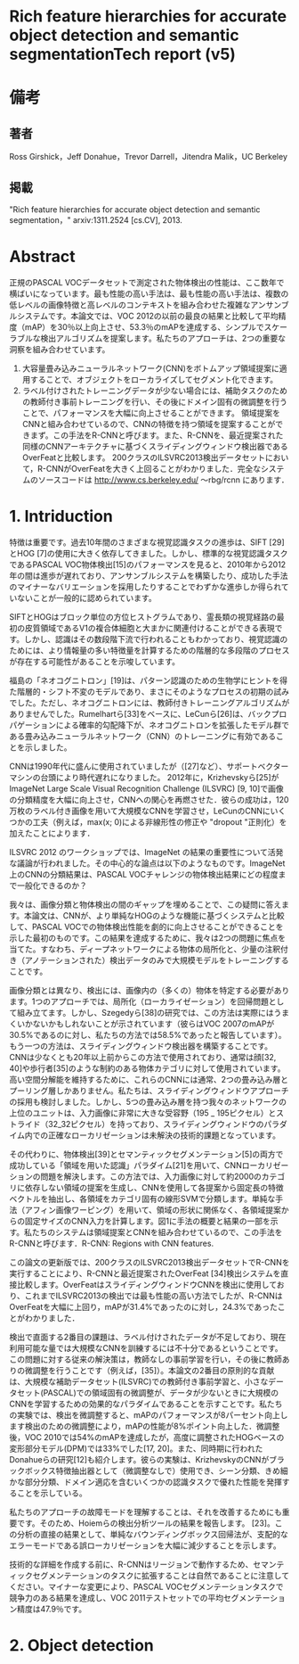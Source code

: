 # Rich feature hierarchies for accurate object detection and semantic segmentationTech report (v5)

# 備考
## 著者
Ross Girshick，Jeff Donahue，Trevor Darrell，Jitendra Malik，UC Berkeley
## 掲載
"Rich feature hierarchies for accurate object detection and semantic segmentation，" arxiv:1311.2524 [cs.CV], 2013.

# Abstract
正規のPASCAL VOCデータセットで測定された物体検出の性能は、ここ数年で横ばいになっています。最も性能の高い手法は、最も性能の高い手法は、複数の低レベルの画像特徴と高レベルのコンテキストを組み合わせた複雑なアンサンブルシステムです。本論文では、VOC 2012の以前の最良の結果と比較して平均精度（mAP）を30％以上向上させ、53.3％のmAPを達成する、シンプルでスケーラブルな検出アルゴリズムを提案します。私たちのアプローチは、2つの重要な洞察を組み合わせています。
1. 大容量畳み込みニューラルネットワーク(CNN)をボトムアップ領域提案に適用することで、オブジェクトをローカライズしてセグメント化できます。
2. ラベル付けされたトレーニングデータが少ない場合には、補助タスクのための教師付き事前トレーニングを行い、その後にドメイン固有の微調整を行うことで、パフォーマンスを大幅に向上させることができます。
領域提案をCNNと組み合わせているので、CNNの特徴を持つ領域を提案することができまず。この手法をR-CNNと呼びます。また、R-CNNを、最近提案された同様のCNNアーキテクチャに基づくスライディングウィンドウ検出器であるOverFeatと比較します。 200クラスのILSVRC2013検出データセットにおいて，R-CNNがOverFeatを大きく上回ることがわかりました．完全なシステムのソースコードは http://www.cs.berkeley.edu/ 〜rbg/rcnn にあります．

# 1. Intriduction
特徴は重要です。過去10年間のさまざまな視覚認識タスクの進歩は、SIFT [29]とHOG [7]の使用に大きく依存してきました。しかし、標準的な視覚認識タスクであるPASCAL VOC物体検出[15]のパフォーマンスを見ると、2010年から2012年の間は進歩が遅れており、アンサンブルシステムを構築したり、成功した手法のマイナーなバリエーションを採用したりすることでわずかな進歩しか得られていないことが一般的に認められています。

SIFTとHOGはブロック単位の方位ヒストグラムであり、霊長類の視覚経路の最初の皮質領域であるV1の複合体細胞と大まかに関連付けることができる表現です。しかし、認識はその数段階下流で行われることもわかっており、視覚認識のためには、より情報量の多い特徴量を計算するための階層的な多段階のプロセスが存在する可能性があることを示唆しています。

福島の「ネオコグニトロン」[19]は、パターン認識のための生物学にヒントを得た階層的・シフト不変のモデルであり、まさにそのようなプロセスの初期の試みでした。ただし、ネオコグニトロンには、教師付きトレーニングアルゴリズムがありませんでした。Rumelhartら[33]をベースに、LeCunら[26]は、バックプロパゲーションによる確率的勾配降下が、ネオコグニトロンを拡張したモデル群である畳み込みニューラルネットワーク（CNN）のトレーニングに有効であることを示しました。

CNNは1990年代に盛んに使用されていましたが（[27]など）、サポートベクターマシンの台頭により時代遅れになりました。 2012年に，Krizhevskyら[25]がImageNet Large Scale Visual Recognition Challenge (ILSVRC) [9, 10]で画像の分類精度を大幅に向上させ，CNNへの関心を再燃させた．彼らの成功は，120万枚のラベル付き画像を用いて大規模なCNNを学習させ，LeCunのCNNにいくつかの工夫（例えば，max(x; 0)による非線形性の修正や "dropout "正則化）を加えたことによります．

ILSVRC 2012 のワークショップでは、ImageNet の結果の重要性について活発な議論が行われました。その中心的な論点は以下のようなものです。ImageNet上のCNNの分類結果は、PASCAL VOCチャレンジの物体検出結果にどの程度まで一般化できるのか？

我々は、画像分類と物体検出の間のギャップを埋めることで、この疑問に答えます。本論文は、CNNが、より単純なHOGのような機能に基づくシステムと比較して、PASCAL VOCでの物体検出性能を劇的に向上させることができることを示した最初のものです。この結果を達成するために、我々は2つの問題に焦点を当てた。すなわち、ディープネットワークによる物体の局所化と、少量の注釈付き（アノテーションされた）検出データのみで大規模モデルをトレーニングすることです。

画像分類とは異なり、検出には、画像内の（多くの）物体を特定する必要があります。1つのアプローチでは、局所化（ローカライゼーション）を回帰問題として組み立てます。しかし、Szegedyら[38]の研究では、この方法は実際にはうまくいかないかもしれないことが示されています（彼らはVOC 2007のmAPが30.5%であるのに対し、私たちの方法では58.5%であったと報告しています）。もう一つの方法は、スライディングウィンドウ検出器を構築することです。 CNNは少なくとも20年以上前からこの方法で使用されており、通常は顔[32, 40]や歩行者[35]のような制約のある物体カテゴリに対して使用されています。高い空間分解能を維持するために、これらのCNNには通常、2つの畳み込み層とプーリング層しかありません。私たちは、スライディングウィンドウアプローチの採用も検討しました。しかし、5つの畳み込み層を持つ我々のネットワークの上位のユニットは、入力画像に非常に大きな受容野（195 _ 195ピクセル）とストライド（32_32ピクセル）を持っており、スライディングウィンドウのパラダイム内での正確なローカリゼーションは未解決の技術的課題となっています。

その代わりに、物体検出[39]とセマンティックセグメンテーション[5]の両方で成功している「領域を用いた認識」パラダイム[21]を用いて、CNNローカリゼーションの問題を解決します。この方法では、入力画像に対して約2000のカテゴリに依存しない領域の提案を生成し、CNNを使用して各提案から固定長の特徴ベクトルを抽出し、各領域をカテゴリ固有の線形SVMで分類します。単純な手法（アフィン画像ワーピング）を用いて、領域の形状に関係なく、各領域提案からの固定サイズのCNN入力を計算します。図1に手法の概要と結果の一部を示す。私たちのシステムは領域提案とCNNを組み合わせているので、この手法をR-CNNと呼びます．R-CNN: Regions with CNN features.

この論文の更新版では、200クラスのILSVRC2013検出データセットでR-CNNを実行することにより、R-CNNと最近提案されたOverFeat [34]検出システムを直接比較します。OverFeatはスライディングウィンドウCNNを検出に使用しており、これまでILSVRC2013の検出では最も性能の高い方法でしたが、R-CNNはOverFeatを大幅に上回り，mAPが31.4%であったのに対し，24.3%であったことがわかりました．

検出で直面する2番目の課題は、ラベル付けされたデータが不足しており、現在利用可能な量では大規模なCNNを訓練するには不十分であるということです。この問題に対する従来の解決策は，教師なしの事前学習を行い，その後に教師ありの微調整を行うことです（例えば，[35]）。本論文の2番目の原則的な貢献は、大規模な補助データセット(ILSVRC)での教師付き事前学習と、小さなデータセット(PASCAL)での領域固有の微調整が、データが少ないときに大規模のCNNを学習するための効果的なパラダイムであることを示すことです。私たちの実験では、検出を微調整すると、mAPのパフォーマンスが8パーセント向上します検出のための微調整により，mAPの性能が8%ポイント向上した．微調整後，VOC 2010では54%のmAPを達成したが，高度に調整されたHOGベースの変形部分モデル(DPM)では33%でした[17, 20]。また、同時期に行われたDonahueらの研究[12]も紹介します。彼らの実験は、KrizhevskyのCNNがブラックボックス特徴抽出器として（微調整なしで）使用でき、シーン分類、きめ細かな部分分類、ドメイン適応を含むいくつかの認識タスクで優れた性能を発揮することを示している。

私たちのアプローチの故障モードを理解することは、それを改善するためにも重要です。そのため、Hoiemらの検出分析ツールの結果を報告します。 [23]。この分析の直接の結果として、単純なバウンディングボックス回帰法が、支配的なエラーモードである誤ローカリゼーションを大幅に減少することを示します。

技術的な詳細を作成する前に、R-CNNはリージョンで動作するため、セマンティックセグメンテーションのタスクに拡張することは自然であることに注意してください。マイナーな変更により、PASCAL VOCセグメンテーションタスクで競争力のある結果を達成し、VOC 2011テストセットでの平均セグメンテーション精度は47.9％です。

# 2. Object detection